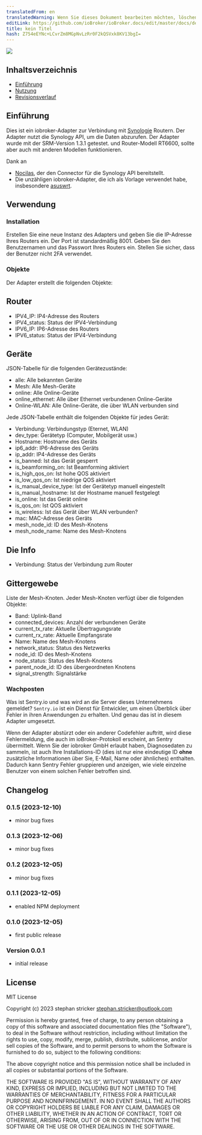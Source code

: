 ```yaml
---
translatedFrom: en
translatedWarning: Wenn Sie dieses Dokument bearbeiten möchten, löschen Sie bitte das Feld "translationsFrom". Andernfalls wird dieses Dokument automatisch erneut übersetzt
editLink: https://github.com/ioBroker/ioBroker.docs/edit/master/docs/de/adapterref/iobroker.srm/README.md
title: kein Titel
hash: Z754eEYNc+LCvrZm8MGpNvLzRr0F2kQSVxk8KV13bgI=
---
```

![](../../../en/adapterref/iobroker.srm/admin/synology.png)

## Inhaltsverzeichnis
- [Einführung](#Einführung)
- [Nutzung](#Nutzung)
- [Revisionsverlauf](#Revision-History)

<a name="Introduction"></a>

## Einführung
Dies ist ein iobroker-Adapter zur Verbindung mit [Synologie](https://www.synology.com/) Routern. Der Adapter nutzt die Synology API, um die Daten abzurufen. Der Adapter wurde mit der SRM-Version 1.3.1 getestet. und Router-Modell RT6600, sollte aber auch mit anderen Modellen funktionieren.

Dank an

* [Nocilas](https://github.com/nioc), der den Connector für die Synology API bereitstellt.
* Die unzähligen iobroker-Adapter, die ich als Vorlage verwendet habe, insbesondere [asuswrt](https://github.com/mcdhrts/ioBroker.asuswrt).

<a name="Requirements"></a>

## Verwendung
### Installation
Erstellen Sie eine neue Instanz des Adapters und geben Sie die IP-Adresse Ihres Routers ein. Der Port ist standardmäßig 8001. Geben Sie den Benutzernamen und das Passwort Ihres Routers ein. Stellen Sie sicher, dass der Benutzer nicht 2FA verwendet.

### Objekte
Der Adapter erstellt die folgenden Objekte:

## Router
* IPV4_IP: IP4-Adresse des Routers
* IPV4_status: Status der IPV4-Verbindung
* IPV6_IP: IP6-Adresse des Routers
* IPV6_status: Status der IPV4-Verbindung

## Geräte
JSON-Tabelle für die folgenden Gerätezustände:

* alle: Alle bekannten Geräte
* Mesh: Alle Mesh-Geräte
* online: Alle Online-Geräte
* online_ethernet: Alle über Ethernet verbundenen Online-Geräte
* Online-WLAN: Alle Online-Geräte, die über WLAN verbunden sind

Jede JSON-Tabelle enthält die folgenden Objekte für jedes Gerät:

* Verbindung: Verbindungstyp (Eternet, WLAN)
* dev_type: Gerätetyp (Computer, Mobilgerät usw.)
* Hostname: Hostname des Geräts
* ip6_addr: IP6-Adresse des Geräts
* ip_addr: IP4-Adresse des Geräts
* is_banned: Ist das Gerät gesperrt
* is_beamforming_on: Ist Beamforming aktiviert
* is_high_qos_on: Ist hohe QOS aktiviert
* is_low_qos_on: Ist niedrige QOS aktiviert
* is_manual_device_type: Ist der Gerätetyp manuell eingestellt
* is_manual_hostname: Ist der Hostname manuell festgelegt
* is_online: Ist das Gerät online
* is_qos_on: Ist QOS aktiviert
* is_wireless: Ist das Gerät über WLAN verbunden?
* mac: MAC-Adresse des Geräts
* mesh_node_id: ID des Mesh-Knotens
* mesh_node_name: Name des Mesh-Knotens

## Die Info
* Verbindung: Status der Verbindung zum Router

## Gittergewebe
Liste der Mesh-Knoten. Jeder Mesh-Knoten verfügt über die folgenden Objekte:

* Band: Uplink-Band
* connected_devices: Anzahl der verbundenen Geräte
* current_tx_rate: Aktuelle Übertragungsrate
* current_rx_rate: Aktuelle Empfangsrate
* Name: Name des Mesh-Knotens
* network_status: Status des Netzwerks
* node_id: ID des Mesh-Knotens
* node_status: Status des Mesh-Knotens
* parent_node_id: ID des übergeordneten Knotens
* signal_strength: Signalstärke

### Wachposten
Was ist Sentry.io und was wird an die Server dieses Unternehmens gemeldet? `Sentry.io` ist ein Dienst für Entwickler, um einen Überblick über Fehler in ihren Anwendungen zu erhalten. Und genau das ist in diesem Adapter umgesetzt.

Wenn der Adapter abstürzt oder ein anderer Codefehler auftritt, wird diese Fehlermeldung, die auch im ioBroker-Protokoll erscheint, an Sentry übermittelt. Wenn Sie der iobroker GmbH erlaubt haben, Diagnosedaten zu sammeln, ist auch Ihre Installations-ID (dies ist nur eine eindeutige ID **ohne** zusätzliche Informationen über Sie, E-Mail, Name oder ähnliches) enthalten. Dadurch kann Sentry Fehler gruppieren und anzeigen, wie viele einzelne Benutzer von einem solchen Fehler betroffen sind.

<a name="Revision-History"></a>

## Changelog
### 0.1.5 (2023-12-10)
- minor bug fixes

### 0.1.3 (2023-12-06)
- minor bug fixes

### 0.1.2 (2023-12-05)
- minor bug fixes

### 0.1.1 (2023-12-05)

- enabled NPM deployment

### 0.1.0 (2023-12-05)

- first public release

### Version 0.0.1

- initial release

## License
MIT License

Copyright (c) 2023 stephan stricker <stephan.stricker@outlook.com>

Permission is hereby granted, free of charge, to any person obtaining a copy
of this software and associated documentation files (the "Software"), to deal
in the Software without restriction, including without limitation the rights
to use, copy, modify, merge, publish, distribute, sublicense, and/or sell
copies of the Software, and to permit persons to whom the Software is
furnished to do so, subject to the following conditions:

The above copyright notice and this permission notice shall be included in all
copies or substantial portions of the Software.

THE SOFTWARE IS PROVIDED "AS IS", WITHOUT WARRANTY OF ANY KIND, EXPRESS OR
IMPLIED, INCLUDING BUT NOT LIMITED TO THE WARRANTIES OF MERCHANTABILITY,
FITNESS FOR A PARTICULAR PURPOSE AND NONINFRINGEMENT. IN NO EVENT SHALL THE
AUTHORS OR COPYRIGHT HOLDERS BE LIABLE FOR ANY CLAIM, DAMAGES OR OTHER
LIABILITY, WHETHER IN AN ACTION OF CONTRACT, TORT OR OTHERWISE, ARISING FROM,
OUT OF OR IN CONNECTION WITH THE SOFTWARE OR THE USE OR OTHER DEALINGS IN THE
SOFTWARE.